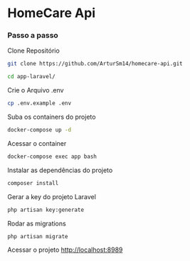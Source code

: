 
# HomeCare Api

### Passo a passo
Clone Repositório
```sh
git clone https://github.com/ArturSm14/homecare-api.git
```

```sh
cd app-laravel/
```


Crie o Arquivo .env
```sh
cp .env.example .env
```


Suba os containers do projeto
```sh
docker-compose up -d
```


Acessar o container
```sh
docker-compose exec app bash
```


Instalar as dependências do projeto
```sh
composer install
```


Gerar a key do projeto Laravel
```sh
php artisan key:generate
```

Rodar as migrations
```sh
php artisan migrate
```

Acessar o projeto
[http://localhost:8989](http://localhost:8989)
